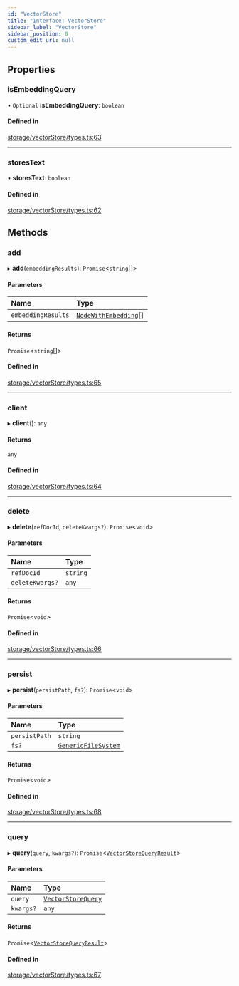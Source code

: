 ```yaml
---
id: "VectorStore"
title: "Interface: VectorStore"
sidebar_label: "VectorStore"
sidebar_position: 0
custom_edit_url: null
---
```


## Properties

### isEmbeddingQuery

• `Optional` **isEmbeddingQuery**: `boolean`

#### Defined in

[storage/vectorStore/types.ts:63](https://github.com/run-llama/LlamaIndexTS/blob/main/packages/core/src/storage/vectorStore/types.ts#L63)

___

### storesText

• **storesText**: `boolean`

#### Defined in

[storage/vectorStore/types.ts:62](https://github.com/run-llama/LlamaIndexTS/blob/main/packages/core/src/storage/vectorStore/types.ts#L62)

## Methods

### add

▸ **add**(`embeddingResults`): `Promise`<`string`[]\>

#### Parameters

| Name | Type |
| :------ | :------ |
| `embeddingResults` | [`NodeWithEmbedding`](NodeWithEmbedding.md)[] |

#### Returns

`Promise`<`string`[]\>

#### Defined in

[storage/vectorStore/types.ts:65](https://github.com/run-llama/LlamaIndexTS/blob/main/packages/core/src/storage/vectorStore/types.ts#L65)

___

### client

▸ **client**(): `any`

#### Returns

`any`

#### Defined in

[storage/vectorStore/types.ts:64](https://github.com/run-llama/LlamaIndexTS/blob/main/packages/core/src/storage/vectorStore/types.ts#L64)

___

### delete

▸ **delete**(`refDocId`, `deleteKwargs?`): `Promise`<`void`\>

#### Parameters

| Name | Type |
| :------ | :------ |
| `refDocId` | `string` |
| `deleteKwargs?` | `any` |

#### Returns

`Promise`<`void`\>

#### Defined in

[storage/vectorStore/types.ts:66](https://github.com/run-llama/LlamaIndexTS/blob/main/packages/core/src/storage/vectorStore/types.ts#L66)

___

### persist

▸ **persist**(`persistPath`, `fs?`): `Promise`<`void`\>

#### Parameters

| Name | Type |
| :------ | :------ |
| `persistPath` | `string` |
| `fs?` | [`GenericFileSystem`](GenericFileSystem.md) |

#### Returns

`Promise`<`void`\>

#### Defined in

[storage/vectorStore/types.ts:68](https://github.com/run-llama/LlamaIndexTS/blob/main/packages/core/src/storage/vectorStore/types.ts#L68)

___

### query

▸ **query**(`query`, `kwargs?`): `Promise`<[`VectorStoreQueryResult`](VectorStoreQueryResult.md)\>

#### Parameters

| Name | Type |
| :------ | :------ |
| `query` | [`VectorStoreQuery`](VectorStoreQuery.md) |
| `kwargs?` | `any` |

#### Returns

`Promise`<[`VectorStoreQueryResult`](VectorStoreQueryResult.md)\>

#### Defined in

[storage/vectorStore/types.ts:67](https://github.com/run-llama/LlamaIndexTS/blob/main/packages/core/src/storage/vectorStore/types.ts#L67)
